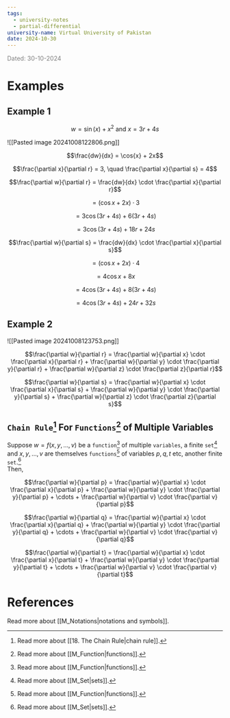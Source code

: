 ```yaml
---
tags:
  - university-notes
  - partial-differential
university-name: Virtual University of Pakistan
date: 2024-10-30
---
```


<span style="color: gray;">Dated: 30-10-2024</span>

# Examples

## Example 1

$$w = \sin (x) + x^2 \text{ and } x = 3r + 4s$$

![[Pasted image 20241008122806.png]]

$$\frac{dw}{dx} = \cos{x} + 2x$$

 $$\frac{\partial x}{\partial r} = 3, \quad \frac{\partial x}{\partial s} = 4$$

 $$\frac{\partial w}{\partial r} = \frac{dw}{dx} \cdot \frac{\partial x}{\partial r}$$

 $$= (\cos{x} + 2x) \cdot 3$$

 $$= 3\cos{(3r + 4s)} + 6(3r + 4s)$$

 $$= 3\cos{(3r + 4s)} + 18r + 24s$$

 $$\frac{\partial w}{\partial s} = \frac{dw}{dx} \cdot \frac{\partial x}{\partial s}$$

 $$= (\cos{x} + 2x) \cdot 4$$

 $$= 4\cos{x} + 8x$$

 $$= 4\cos{(3r + 4s)} + 8(3r + 4s)$$

 $$= 4\cos{(3r + 4s)} + 24r + 32s$$

## Example 2

![[Pasted image 20241008123753.png]]  

$$\frac{\partial w}{\partial r} = \frac{\partial w}{\partial x} \cdot \frac{\partial x}{\partial r} + \frac{\partial w}{\partial y} \cdot \frac{\partial y}{\partial r} + \frac{\partial w}{\partial z} \cdot \frac{\partial z}{\partial r}$$

 $$\frac{\partial w}{\partial s} = \frac{\partial w}{\partial x} \cdot \frac{\partial x}{\partial s} + \frac{\partial w}{\partial y} \cdot \frac{\partial y}{\partial s} + \frac{\partial w}{\partial z} \cdot \frac{\partial z}{\partial s}$$

## `Chain Rule`[^1] For `Functions`[^2] of Multiple Variables

Suppose $w = f(x, y, \ldots, v)$ be a `function`[^2] of multiple `variables`, a finite `set`[^3] and $x, y, \ldots, v$ are themselves `functions`[^2] of variables $p, q, t$ etc, another finite `set`.[^3]  
Then,  

$$\frac{\partial w}{\partial p} = \frac{\partial w}{\partial x} \cdot \frac{\partial x}{\partial p} + \frac{\partial w}{\partial y} \cdot \frac{\partial y}{\partial p} + \cdots + \frac{\partial w}{\partial v} \cdot \frac{\partial v}{\partial p}$$

$$\frac{\partial w}{\partial q} = \frac{\partial w}{\partial x} \cdot \frac{\partial x}{\partial q} + \frac{\partial w}{\partial y} \cdot \frac{\partial y}{\partial q} + \cdots + \frac{\partial w}{\partial v} \cdot \frac{\partial v}{\partial q}$$

$$\frac{\partial w}{\partial t} = \frac{\partial w}{\partial x} \cdot \frac{\partial x}{\partial t} + \frac{\partial w}{\partial y} \cdot \frac{\partial y}{\partial t} + \cdots + \frac{\partial w}{\partial v} \cdot \frac{\partial v}{\partial t}$$

# References

Read more about [[M_Notations|notations and symbols]].

[^1]: Read more about [[18. The Chain Rule|chain rule]].
[^2]: Read more about [[M_Function|functions]].
[^3]: Read more about [[M_Set|sets]].